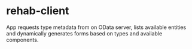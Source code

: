 # rehab-client

App requests type metadata from on OData server, lists available entities and dynamically generates forms based on types and available components.

